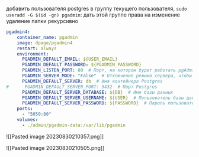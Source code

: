 


добавить пользователя postgres в группу текущего пользователя,
`sudo useradd -G $(id -gn) pgadmin`:
дать этой группе права на изменение удаление папки рекурсивно 

```yaml
pgadmin4:  
    container_name: pgadmin  
    image: dpage/pgadmin4  
    restart: always  
    environment:  
      PGADMIN_DEFAULT_EMAIL: ${USER_EMAIL}  
      PGADMIN_DEFAULT_PASSWORD: ${PGADMIN_PASSWORD}  
      PGADMIN_LISTEN_PORT: 80  # Порт, на котором будет работать pgAdmin  
      PGADMIN_SERVER_MODE: "False"  # Отключение режима сервера, чтобы использовать как клиент  
      PGADMIN_DEFAULT_SERVER: db  # Имя контейнера Postgres  
#      PGADMIN_DEFAULT_SERVER_PORT: 5432  # Порт Postgres  
      PGADMIN_DEFAULT_SERVER_DATABASE: ${DB}  # Имя базы данных  
      PGADMIN_DEFAULT_SERVER_USERNAME: ${USER}  # Пользователь базы данных  
      PGADMIN_DEFAULT_SERVER_PASSWORD: ${PASSWORD}  # Пароль пользователя  
    ports:  
      - "5050:80"  
    volumes:  
      - ./admin/pgadmin-dаta:/var/lib/pgadmin

```


![[Pasted image 20230830210357.png]]


![[Pasted image 20230830210505.png]]